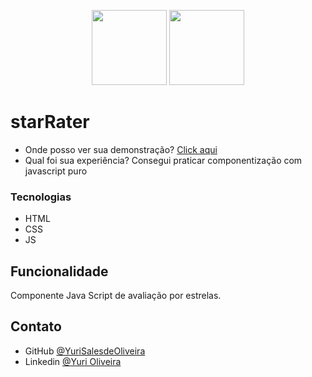 <p align="center">

  <img src="https://user-images.githubusercontent.com/54549125/150289447-80e5ac85-96cb-4c3c-95bc-bff73b5c5c82.png" height="120"/>
  <img src="https://user-images.githubusercontent.com/54549125/150289458-c4417211-a689-4519-82cf-62c5cc7b9ccc.png" height="120"/>
  
</p>

# starRater

- Onde posso ver sua demonstração? [Click aqui](https://yurisalesdeoliveira.github.io/starRater/)
- Qual foi sua experiência? Consegui praticar componentização com javascript puro

### Tecnologias

- HTML
- CSS
- JS

## Funcionalidade

Componente Java Script de avaliação por estrelas.

## Contato

- GitHub [@YuriSalesdeOliveira](https://github.com/YuriSalesdeOliveira)
- Linkedin [@Yuri Oliveira](https://www.linkedin.com/in/yuri-oliveira-0703801a2/)


